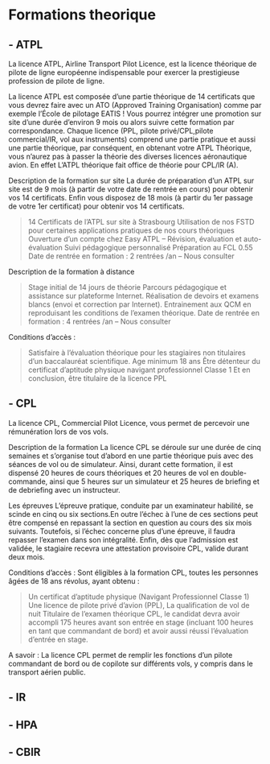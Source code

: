 # Formations theorique

## - ATPL


La licence ATPL, Airline Transport Pilot Licence, est la licence théorique de pilote de ligne européenne indispensable pour exercer la prestigieuse profession de pilote de ligne.

La licence ATPL est composée d’une partie théorique de 14 certificats que vous devrez faire avec un ATO (Approved Training Organisation) comme par exemple l’École de pilotage EATIS ! Vous pourrez intégrer une promotion sur site d’une durée d’environ 9 mois ou alors suivre cette formation par correspondance. Chaque licence (PPL, pilote privé/CPL,pilote commercial/IR, vol aux instruments) comprend une partie pratique et aussi une partie théorique, par conséquent, en obtenant votre ATPL Théorique, vous n’aurez pas à passer la théorie des diverses licences aéronautique avion. En effet L’ATPL théorique fait office de théorie pour CPL/IR (A).

Description de la formation sur site
La durée de préparation d’un ATPL sur site est de 9 mois (à partir de votre date de rentrée en cours) pour obtenir vos 14 certificats. Enfin vous disposez de 18 mois (à partir du 1er passage de votre 1er certificat) pour obtenir vos 14 certificats.
> 14 Certificats de l’ATPL sur site à Strasbourg
> Utilisation de nos FSTD pour certaines applications pratiques de nos cours théoriques
> Ouverture d’un compte chez Easy ATPL – Révision, évaluation et auto-évaluation
> Suivi pédagogique personnalisé
> Préparation au FCL 0.55
Date de rentrée en formation : 2 rentrées /an – Nous consulter

Description de la formation à distance
> Stage initial de 14 jours de théorie
> Parcours pédagogique et assistance sur plateforme Internet.
> Réalisation de devoirs et examens blancs (envoi et correction par Internet).
> Entrainement aux QCM en reproduisant les conditions de l’examen théorique.
> Date de rentrée en formation : 4 rentrées /an – Nous consulter

Conditions d’accès :
> Satisfaire à l’évaluation théorique pour les stagiaires non titulaires d’un baccalauréat scientifique.
> Age minimum 18 ans
> Être détenteur du certificat d’aptitude physique navigant professionnel Classe 1
> Et en conclusion, être titulaire de la licence PPL


## - CPL


La licence CPL, Commercial Pilot Licence, vous permet de percevoir une rémunération lors de vos vols.

Description de la formation
La licence CPL se déroule sur une durée de cinq semaines et s’organise tout d’abord en une partie théorique puis avec des séances de vol ou de simulateur. Ainsi, durant cette formation, il est dispensé 20 heures de cours théoriques et 20 heures de vol en double-commande, ainsi que 5 heures sur un simulateur et 25 heures de briefing et de debriefing avec un instructeur.

Les épreuves
L’épreuve pratique, conduite par un examinateur habilité, se scinde en cinq ou six sections.En outre l’échec à l’une de ces sections peut être compensé en repassant la section en question au cours des six mois suivants. Toutefois, si l’échec concerne plus d’une épreuve, il faudra repasser l’examen dans son intégralité. Enfin, dès que l’admission est validée, le stagiaire recevra une attestation provisoire CPL, valide durant deux mois.

Conditions d’accès :
Sont éligibles à la formation CPL, toutes les personnes âgées de 18 ans révolus, ayant obtenu :
> Un certificat d’aptitude physique (Navigant Professionnel Classe 1)
> Une licence de pilote privé d’avion (PPL),
> La qualification de vol de nuit
> Titulaire de l’examen théorique CPL, le candidat devra avoir accompli 175 heures avant son entrée en stage (incluant 100 heures en tant que commandant de bord) et avoir aussi réussi l’évaluation d’entrée en stage.

A savoir :
La licence CPL permet de remplir les fonctions d’un pilote commandant de bord ou de copilote sur différents vols, y compris dans le transport aérien public.


## - IR

## - HPA

## - CBIR